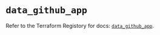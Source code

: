 # `data_github_app`

Refer to the Terraform Registory for docs: [`data_github_app`](https://registry.terraform.io/providers/integrations/github/5.42.0/docs/data-sources/app).
